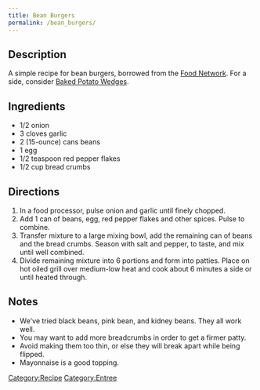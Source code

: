 ```yaml
---
title: Bean Burgers
permalink: /bean_burgers/
---
```


Description
-----------

A simple recipe for bean burgers, borrowed from the [Food Network](http://www.foodnetwork.com/recipes/sandra-lee/black-bean-burgers-recipe/index.html). For a side, consider [Baked Potato Wedges](/Baked_Potato_Wedges "wikilink").

Ingredients
-----------

-   1/2 onion
-   3 cloves garlic
-   2 (15-ounce) cans beans
-   1 egg
-   1/2 teaspoon red pepper flakes
-   1/2 cup bread crumbs

Directions
----------

1.  In a food processor, pulse onion and garlic until finely chopped.
2.  Add 1 can of beans, egg, red pepper flakes and other spices. Pulse to combine.
3.  Transfer mixture to a large mixing bowl, add the remaining can of beans and the bread crumbs. Season with salt and pepper, to taste, and mix until well combined.
4.  Divide remaining mixture into 6 portions and form into patties. Place on hot oiled grill over medium-low heat and cook about 6 minutes a side or until heated through.

Notes
-----

-   We've tried black beans, pink bean, and kidney beans. They all work well.
-   You may want to add more breadcrumbs in order to get a firmer patty.
-   Avoid making them too thin, or else they will break apart while being flipped.
-   Mayonnaise is a good topping.

[Category:Recipe](/Category:Recipe "wikilink") [Category:Entree](/Category:Entree "wikilink")